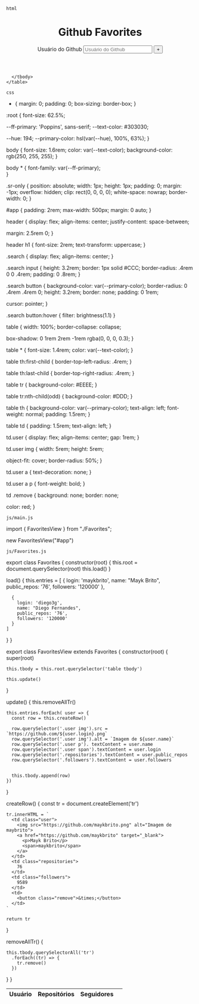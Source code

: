 `html`

<!DOCTYPE html>
<html lang="pt-br">
<head>
  <link rel="preconnect" href="https://fonts.googleapis.com">
  <link rel="preconnect" href="https://fonts.gstatic.com" crossorigin>

  <meta charset="UTF-8">
  <meta name="viewport" content="width=device-width, initial-scale=1.0">
  <title>Github Favorites</title>


  <link rel="stylesheet" href="style.css">
  <link href="https://fonts.googleapis.com/css2?family=Poppins:wght@400;600&display=swap" rel="stylesheet">

  <script src="js/main.js" type="module" defer></script>

</head>
<body>
  <div id="app">
    <header>
      <h1>Github Favorites</h1>
      <div class="search">
        <label class="sr-only" for="input-search">Usuário do Github</label>
        <input id="input-search" type="text" placeholder="Usuário do Github">
        <button>&plus;</button>
      </div>
    </header>
    <table>
      <thead>
        <tr>
          <th>Usuário</th>
          <th>Repositórios</th>
          <th>Seguidores</th>
          <th></th>
        </tr>
      </thead>
      <tbody>


        
      </tbody>
    </table>
  </div>
</body>
</html>



`css`

* {
  margin: 0;
  padding: 0;
  box-sizing: border-box;
}

:root {
  font-size: 62.5%;

  --ff-primary: 'Poppins', sans-serif;
  --text-color: #303030;
  
  --hue: 194;
  --primary-color: hsl(var(--hue), 100%, 63%);
}

body {
  font-size: 1.6rem;
  color: var(--text-color);
  background-color: rgb(250, 255, 255);
}

body * {
  font-family: var(--ff-primary);  
}

.sr-only {
  position: absolute;
  width: 1px;
  height: 1px;
  padding: 0;
  margin: -1px;
  overflow: hidden;
  clip: rect(0, 0, 0, 0);
  white-space: nowrap;
  border-width: 0;
}

#app {
  padding: 2rem;
  max-width: 500px;
  margin: 0 auto;
}

header {
  display: flex;
  align-items: center;
  justify-content: space-between;

  margin: 2.5rem 0;
}

header h1 {
  font-size: 2rem;
  text-transform: uppercase;
}

.search {
  display: flex;
  align-items: center;
}

.search input {
  height: 3.2rem;
  border: 1px solid #CCC;
  border-radius: .4rem 0 0 .4rem;
  padding: 0 .8rem;
}

.search button {
  background-color: var(--primary-color);
  border-radius: 0 .4rem .4rem 0;
  height: 3.2rem;
  border: none;
  padding: 0 1rem;

  cursor: pointer;
}

.search button:hover {
  filter: brightness(1.1)
}

table {
  width: 100%;
  border-collapse: collapse;

  box-shadow: 0 1rem 2rem -1rem rgba(0, 0, 0, 0.3);
}

table * {
  font-size: 1.4rem;
  color: var(--text-color);
}

table th:first-child {
  border-top-left-radius: .4rem;
}

table th:last-child {
  border-top-right-radius: .4rem;
}

table tr {
  background-color: #EEEE;
}

table tr:nth-child(odd) {
  background-color: #DDD;
}

table th {
  background-color: var(--primary-color);
  text-align: left;
  font-weight: normal;
  padding: 1.5rem;
}

table td {
  padding: 1.5rem;
  text-align: left;
}

td.user {
  display: flex;
  align-items: center;
  gap: 1rem;
}

td.user img {
  width: 5rem;
  height: 5rem;

  object-fit: cover;
  border-radius: 50%;
}

td.user a {
  text-decoration: none;
}

td.user a p {
  font-weight: bold;
}

td .remove {
  background: none;
  border: none;

  color: red;
}



`js/main.js`

import { FavoritesView } from "./Favorites";

new FavoritesView("#app")



`js/Favorites.js`

export class Favorites {
  constructor(root) {
    this.root = document.querySelector(root)
    this.load()
  }

  load() {
    this.entries = [
      {
        login: 'maykbrito',
        name: "Mayk Brito",
        public_repos: '76',
        followers: '120000'
      },
      
      {
        login: 'diego3g',
        name: "Diego Fernandes",
        public_repos: '76',
        followers: '120000'
      }
    ]
  }
}

export class FavoritesView extends Favorites {
  constructor(root) {
    super(root)

    this.tbody = this.root.querySelector('table tbody')

    this.update()
  }

  update() {
    this.removeAllTr()
 
    this.entries.forEach( user => {
      const row = this.createRow()

      row.querySelector('.user img').src = `https://github.com/${user.login}.png`
      row.querySelector('.user img').alt = `Imagem de ${user.name}`
      row.querySelector('.user p'). textContent = user.name
      row.querySelector('.user span').textContent = user.login
      row.querySelector('.repositories').textContent = user.public_repos
      row.querySelector('.followers').textContent = user.followers


      this.tbody.append(row)
    })
  }

  createRow() {
    const tr = document.createElement('tr')

    tr.innerHTML = `
      <td class="user">
        <img src="https://github.com/maykbrito.png" alt="Imagem de maybrito">
        <a href="https://github.com/maykbrito" target="_blank">
          <p>Mayk Brito</p>
          <span>maykbrito</span>
        </a>
      </td>
      <td class="repositories">
        76
      </td>
      <td class="followers">
        9589
      </td>
      <td>
        <button class="remove">&times;</button>
      </td>
    `
    
    return tr
  }

  removeAllTr() {

    this.tbody.querySelectorAll('tr')
      .forEach((tr) => {
        tr.remove()
      })
  }
}